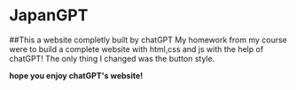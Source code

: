 # JapanGPT

##This a website completly built by chatGPT
My homework from my course were to build a complete website with html,css and js with the help of chatGPT!
The only thing I changed was the button style.

**hope you enjoy chatGPT's website!**

